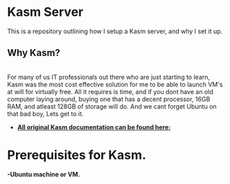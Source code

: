# Kasm Server
This is a repository outlining how I setup a Kasm server, and why I set it up.

## Why Kasm?
<br> For many of us IT professionals out there who are just starting to learn, Kasm was the most cost effective solution for me to be able to launch VM's at will for virtually free. All it requires is time, and if you dont have an old computer laying around, buying one that has a decent processor, 16GB RAM, and atleast 128GB of storage will do. And we cant forget Ubuntu on that bad boy, Lets get to it.
- [<b>All original Kasm documentation can be found here:](https://kasmweb.com/docs/latest/install/single_server_install.html)

<h1>Prerequisites for Kasm.</h1>
-Ubuntu machine or VM.
